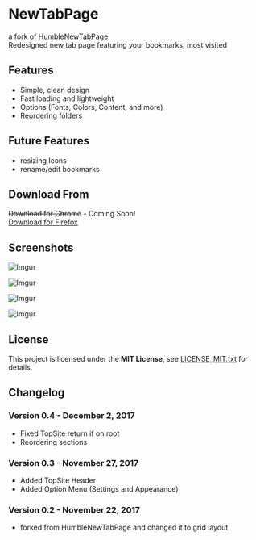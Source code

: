 
# NewTabPage
a fork of [HumbleNewTabPage](https://github.com/quodroc/HumbleNewTabPage)  
Redesigned new tab page featuring your bookmarks, most visited

## Features
* Simple, clean design
* Fast loading and lightweight
* Options (Fonts, Colors, Content, and more)
* Reordering folders

## Future Features 
* resizing Icons
* rename/edit bookmarks  
  

## Download From
~~Download for Chrome~~ - Coming Soon!  
[Download for Firefox](https://addons.mozilla.org/en-US/firefox/addon/newtabpage/)

## Screenshots
![Imgur](https://i.imgur.com/flYfC41.png)

![Imgur](https://i.imgur.com/M6OVcT7.png)

![Imgur](https://i.imgur.com/tZ9w68H.png)

![Imgur](https://i.imgur.com/7SZ7yOH.png)

## License
This project is licensed under the **MIT License**, see [LICENSE_MIT.txt](LICENSE_MIT.txt) for details.

## Changelog
### Version 0.4 - December  2, 2017
* Fixed TopSite return if on root
* Reordering sections

### Version 0.3 - November  27, 2017
* Added TopSite Header
* Added Option Menu (Settings and Appearance)

### Version 0.2 - November  22, 2017
* forked from HumbleNewTabPage and changed it to grid layout